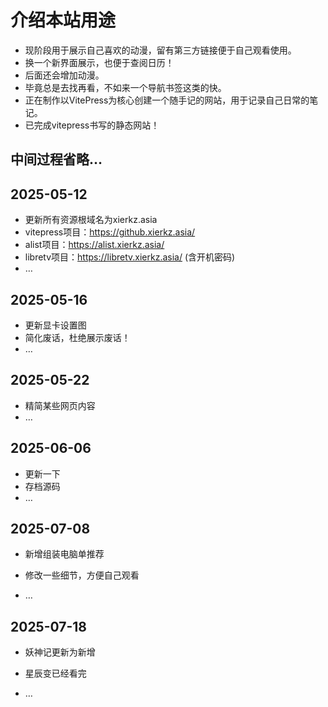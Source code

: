 # 介绍本站用途

+ 现阶段用于展示自己喜欢的动漫，留有第三方链接便于自己观看使用。
+ 换一个新界面展示，也便于查阅日历！
+ 后面还会增加动漫。
+ 毕竟总是去找再看，不如来一个导航书签这类的快。
+ 正在制作以VitePress为核心创建一个随手记的网站，用于记录自己日常的笔记。
+ 已完成vitepress书写的静态网站！

## 中间过程省略…

## 2025-05-12

+ 更新所有资源根域名为xierkz.asia
+ vitepress项目：https://github.xierkz.asia/
+ alist项目：https://alist.xierkz.asia/
+ libretv项目：https://libretv.xierkz.asia/  (含开机密码)
+ …

## 2025-05-16

+ 更新显卡设置图
+ 简化废话，杜绝展示废话！
+ …

## 2025-05-22

+ 精简某些网页内容
+ …

## 2025-06-06

+ 更新一下
+ 存档源码
+ …

## 2025-07-08

+ 新增组装电脑单推荐

+ 修改一些细节，方便自己观看

+ …

## 2025-07-18

+ 妖神记更新为新增

+ 星辰变已经看完

+ …
